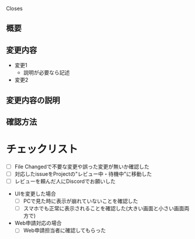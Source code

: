 <!-- PRをmergeしたら自動でissueをcloseしたい場) -->
<!-- Closes [表示したい文字、issueタイトルがおすすめ](issueのURL) -->

<!-- PRにissueをリンクだけしたい場合(自動でcloseはしない) -->
<!-- Related to [表示したい文字、issueタイトルがおすすめ](issueのURL) -->

Closes []()

## 概要
<!-- 変更内容を簡単に説明 -->


## 変更内容
<!-- 変更の概要と説明を記述 -->
- 変更1
  - 説明が必要なら記述
- 変更2

## 変更内容の説明
<!-- より詳細な説明や、複数ある選択肢からなぜその実装方法を選んだのか等 -->
<!-- これがあるとレビューするときに聞く手間が省けるから助かる -->


## 確認方法
<!-- 必要があれば、変更の確認手順やテスト方法を記述 -->
<!-- UIが変わった場合など、必要があればスクリーンショットも添付 -->


# チェックリスト
- [ ] File Changedで不要な変更や誤った変更が無いか確認した
- [ ] 対応したissueをProjectの"レビュー中・待機中"に移動した
- [ ] レビューを頼んだ人にDiscordでお願いした
- UIを変更した場合
  - [ ] PCで見た時に表示が崩れていないことを確認した
  - [ ] スマホでも正常に表示されることを確認した(大きい画面と小さい画面両方で)
- Web申請対応の場合
  - [ ] Web申請担当者に確認してもらった
